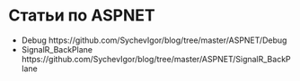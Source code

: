 Статьи по ASPNET
=====================
<ul>
<li>Debug https://github.com/SychevIgor/blog/tree/master/ASPNET/Debug</li>
<li>SignalR_BackPlane https://github.com/SychevIgor/blog/tree/master/ASPNET/SignalR_BackPlane</li>
</ul>
